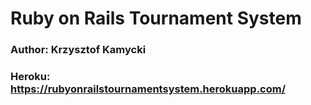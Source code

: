 # Ruby on Rails Tournament System
### Author: Krzysztof Kamycki

### Heroku: https://rubyonrailstournamentsystem.herokuapp.com/